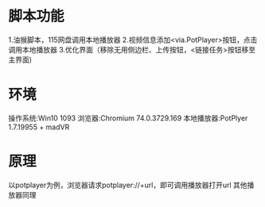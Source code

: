 # 脚本功能
1.油猴脚本，115网盘调用本地播放器
2.视频信息添加<via.PotPlayer>按钮，点击调用本地播放器
3.优化界面（移除无用侧边栏、上传按钮，<链接任务>按钮移至主界面)

# 环境
操作系统:Win10 1093
浏览器:Chromium 74.0.3729.169
本地播放器:PotPlyer 1.7.19955 + madVR

# 原理
以potplayer为例，浏览器请求potplayer://+url，即可调用播放器打开url
其他播放器同理
